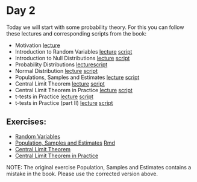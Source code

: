 # Day 2

Today we will start with some probability theory.
For this you can follow these lectures and corresponding scripts from the book:

- Motivation [lecture](https://www.youtube.com/watch?v=6nvhFgmrvLE)
- Introduction to Random Variables [lecture](https://www.youtube.com/watch?v=AxJf1nXrW8U) [script](http://genomicsclass.github.io/book/pages/random_variables.html)
- Introduction to Null Distributions [lecture](https://www.youtube.com/watch?v=G5ZjYy1vS8k) [script](http://genomicsclass.github.io/book/pages/random_variables.html)
- Probability Distributions [lecture](https://www.youtube.com/watch?v=govBS0uJ9GA)[script](http://genomicsclass.github.io/book/pages/random_variables.html)
- Normal Distribution [lecture](https://www.youtube.com/watch?v=fwaxgik7aj4) [script](http://genomicsclass.github.io/book/pages/random_variables.html)
- Populations, Samples and Estimates [lecture](https://www.youtube.com/watch?v=99WNX608k0Y) [script](http://genomicsclass.github.io/book/pages/random_variables.html)
- Central Limit Theorem [lecture](https://www.youtube.com/watch?v=aYA8ZG-ltqQ) [script](http://genomicsclass.github.io/book/pages/clt_and_t-distribution.html)
- Central Limit Theorem in Practice [lecture](https://www.youtube.com/watch?v=QOeoxOgYpzU) [script](http://genomicsclass.github.io/book/pages/clt_in_practice.html)
- t-tests in Practice [lecture](https://www.youtube.com/watch?v=KEMJIG2gOv4) [script](http://genomicsclass.github.io/book/pages/t-tests_in_practice.html)
- t-tests in Practice (part II) [lecture](https://www.youtube.com/watch?v=IzFDBnbhDbA) [script](http://genomicsclass.github.io/book/pages/t-tests_in_practice.html)


## Exercises:

- [Random Variables](http://genomicsclass.github.io/book/pages/random_variables_exercises.html)
- [Population, Samples and Estimates](https://rawcdn.githack.com/bv2/DataAnalysis4LifeSciencesHD/364b2af9b79ed46794edeb27cc8e19c0be879af4/material/day2/ex_d2_pop_samp_est.html)  [Rmd](ex_d2_pop_samp_est.Rmd)
-  [Central Limit Theorem](http://genomicsclass.github.io/book/pages/clt_and_t-distribution_exercises.html)
- [Central Limit Theorem in Practice](http://genomicsclass.github.io/book/pages/clt_in_practice_exercises.html)


NOTE: The original exercise Population, Samples and Estimates contains a mistake in the book. Please use the corrected version above.

